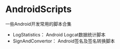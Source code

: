 # AndroidScripts
一些Android开发常用的脚本合集

+ LogStatistics： Android Logcat数据统计脚本
+ SignAndConvertor： Android签名及签名转换脚本
